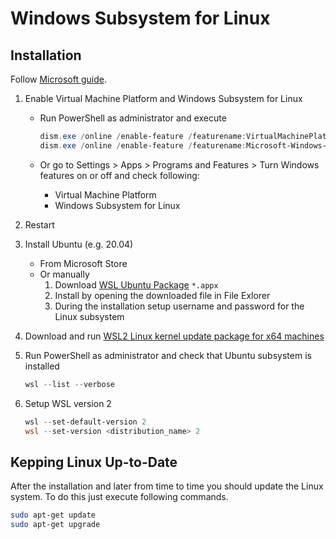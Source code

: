# Windows Subsystem for Linux

## Installation

Follow [Microsoft guide](https://docs.microsoft.com/en-gb/windows/wsl/install-manual).

1. Enable Virtual Machine Platform and Windows Subsystem for Linux
    * Run PowerShell as administrator and execute

        ```powershell
        dism.exe /online /enable-feature /featurename:VirtualMachinePlatform /all /norestart
        dism.exe /online /enable-feature /featurename:Microsoft-Windows-Subsystem-Linux /all /norestart
        ```

    * Or go to Settings > Apps > Programs and Features > Turn Windows features on or off and check following:
        * Virtual Machine Platform
        * Windows Subsystem for Linux
2. Restart
3. Install Ubuntu (e.g. 20.04)
    * From Microsoft Store
    * Or manually
        1. Download [WSL Ubuntu Package](https://aka.ms/wslubuntu2004) `*.appx`
        2. Install by opening the downloaded file in File Exlorer
        3. During the installation setup username and password for the Linux subsystem
4. Download and run [WSL2 Linux kernel update package for x64 machines](https://wslstorestorage.blob.core.windows.net/wslblob/wsl_update_x64.msi)
5. Run PowerShell as administrator and check that Ubuntu subsystem is installed

    ```powershell
    wsl --list --verbose
    ```

6. Setup WSL version 2

    ```powershell
    wsl --set-default-version 2
    wsl --set-version <distribution_name> 2
    ```

## Kepping Linux Up-to-Date

After the installation and later from time to time you should update the Linux system. To do this just execute following commands.

```bash
sudo apt-get update
sudo apt-get upgrade
```
